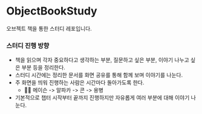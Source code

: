 # ObjectBookStudy
오브젝트 책을 통한 스터디 레포입니다.

### 스터디 진행 방향
- 책을 읽으며 각자 중요하다고 생각하는 부분, 질문하고 싶은 부분, 이야기 나누고 싶은 부분 등을 정리한다.
- 스터디 시간에는 정리한 문서를 화면 공유를 통해 함께 보며 이야기를 나눈다.
- 주 화면을 띄워 진행하는 사람은 시간마다 돌아가도록 한다.
  - 👨‍💻 메이슨 -> 알파카 -> 콘 -> 용병
- 기본적으로 챕터 시작부터 끝까지 진행하지만 자유롭게 여러 부분에 대해 이야기 나눈다.
